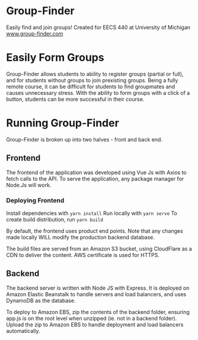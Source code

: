 # Group-Finder
Easily find and join groups!
Created for EECS 440 at University of Michigan
www.group-finder.com

# Easily Form Groups
Group-Finder allows students to ability to register groups (partial or full), and for students without groups to join prexisting groups. Being a fully remote course, it can be difficult for students to find groupmates and causes unnecessary stress. With the ability to form groups with a click of a button, students can be more successful in their course.

# Running Group-Finder
Group-Finder is broken up into two halves - front and back end.

## Frontend
The frontend of the application was developed using Vue Js with Axios to fetch calls to the API. To serve the application, any package manager for Node.Js will work.

### Deploying Frontend
Install dependencies with ```yarn install```
Run locally with ```yarn serve```
To create build distribution, run ```yarn build```

By default, the frontend uses product end points. Note that any changes made locally WILL modify the production backend database.

The build files are served from an Amazon S3 bucket, using CloudFlare as a CDN to deliver the content. AWS certificate is used for HTTPS.

## Backend
The backend server is written with Node JS with Express. It is deployed on Amazon Elastic Beanstalk to handle servers and load balancers, and uses DynamoDB as the database. 

To deploy to Amazon EBS, zip the contents of the backend folder, ensuring app.js is on the root level when unzipped (ie. not in a backend folder). Upload the zip to Amazon EBS to handle deployment and load balancers automatically. 

